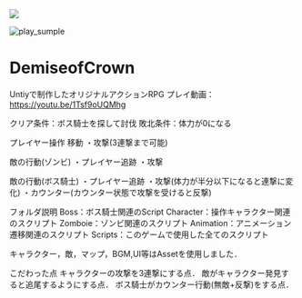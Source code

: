 
<img src="https://github.com/Kanaru-KIT/DemiseofCrown/assets/112527552/951165d3-e287-4e5a-9735-c472680e91d2" width= 480*360>

![play_sumple](https://github.com/Kanaru-KIT/DemiseofCrown/assets/112527552/6a7933d4-7064-4a18-b046-599e352573d8)


# DemiseofCrown
Untiyで制作したオリジナルアクションRPG
プレイ動画：https://youtu.be/1Tsf9oUQMhg



クリア条件：ボス騎士を探して討伐
敗北条件：体力が0になる

プレイヤー操作
移動
・攻撃(3連撃まで可能)

敵の行動(ゾンビ)
・プレイヤー追跡
・攻撃

敵の行動(ボス騎士)
・プレイヤー追跡
・攻撃(体力が半分以下になると連撃に変化)
・カウンター(カウンター状態で攻撃を受けると反撃)

フォルダ説明
Boss：ボス騎士関連のScript
Character：操作キャラクター関連のスクリプト
Zomboie：ゾンビ関連のスクリプト
Animation：アニメーション遷移関連のスクリプト
Scripts：このゲームで使用した全てのスクリプト


キャラクター，敵，マップ，BGM,UI等はAssetを使用しました．

こだわった点
キャラクターの攻撃を3連撃にする点．
敵がキャラクター発見すると追尾するようにする点．
ボス騎士がカウンター行動(無敵+反撃)をする点．
